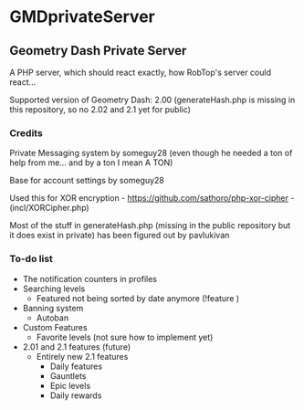 # GMDprivateServer
## Geometry Dash Private Server
A PHP server, which should react exactly, how RobTop's server could react...

Supported version of Geometry Dash: 2.00 (generateHash.php is missing in this repository, so no 2.02 and 2.1 yet for public)

### Credits
Private Messaging system by someguy28 (even though he needed a ton of help from me... and by a ton I mean A TON)

Base for account settings by someguy28

Used this for XOR encryption - https://github.com/sathoro/php-xor-cipher - (incl/XORCipher.php)

Most of the stuff in generateHash.php (missing in the public repository but it does exist in private) has been figured out by pavlukivan

### To-do list
* The notification counters in profiles
* Searching levels
	* Featured not being sorted by date anymore (!feature <position>)
* Banning system
	* Autoban
* Custom Features 
	* Favorite levels (not sure how to implement yet)
* 2.01 and 2.1 features (future)
	* Entirely new 2.1 features
		* Daily features
		* Gauntlets
		* Epic levels
		* Daily rewards